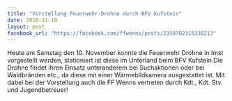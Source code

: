 ```yaml
---
title: "Vorstellung Feuerwehr-Drohne durch BFV Kufstein"
date: 2018-11-10
layout: post
facebook_url: "https://facebook.com/ffwenns/posts/2350702318338213"
---
```


Heute am Samstag den 10. November konnte die Feuerwehr Drohne in Imst vorgestellt werden, stationiert ist diese im Unterland beim BFV Kufstein.Die Drohne findet ihren Einsatz unteranderem bei Suchaktionen oder bei Waldbränden etc., da diese mit einer Wärmebildkamera ausgestattet ist. Mit dabei bei der Vorstellung auch die FF Wenns vertreten durch Kdt., Kdt. Stv. und Jugendbetreuer!